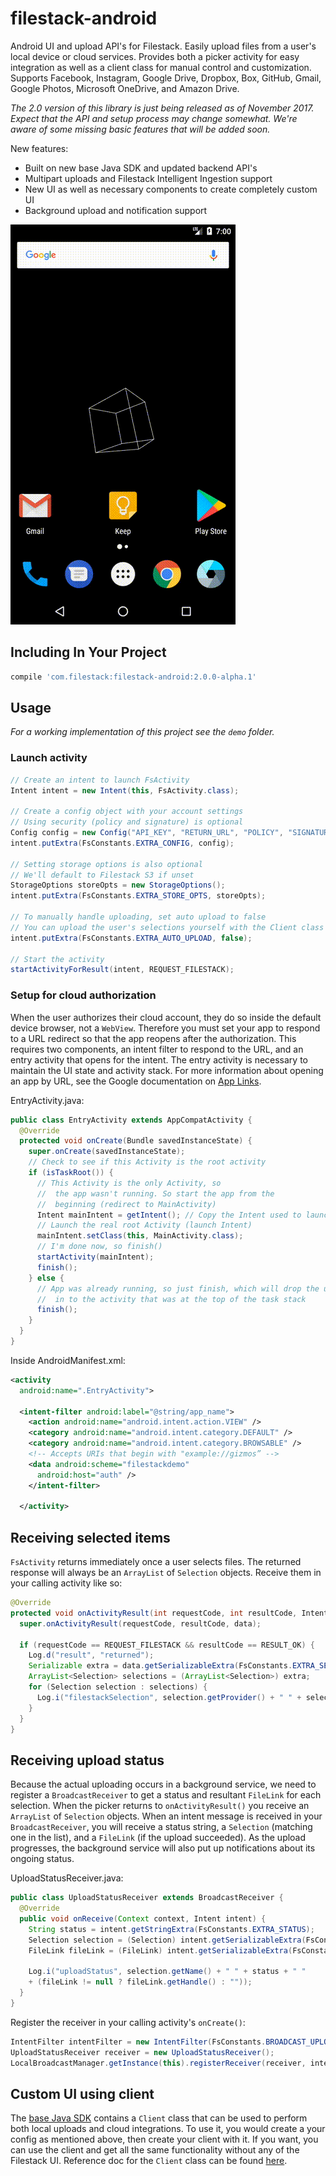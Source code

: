 # filestack-android

Android UI and upload API's for Filestack. Easily upload files from a user's
local device or cloud services. Provides both a picker activity for easy
integration as well as a client class for manual control and customization.
Supports Facebook, Instagram, Google Drive, Dropbox, Box, GitHub, Gmail, Google
Photos, Microsoft OneDrive, and Amazon Drive.

*The 2.0 version of this library is just being released as of November 2017.*
*Expect that the API and setup process may change somewhat.*
*We're aware of some missing basic features that will be added soon.*

New features:
- Built on new base Java SDK and updated backend API's
- Multipart uploads and Filestack Intelligent Ingestion support
- New UI as well as necessary components to create completely custom UI
- Background upload and notification support

![Demo Screen Recording][screen-recording]

## Including In Your Project

```gradle
compile 'com.filestack:filestack-android:2.0.0-alpha.1'
```

## Usage

*For a working implementation of this project see the `demo` folder.*

### Launch activity
```java
// Create an intent to launch FsActivity
Intent intent = new Intent(this, FsActivity.class);

// Create a config object with your account settings
// Using security (policy and signature) is optional
Config config = new Config("API_KEY", "RETURN_URL", "POLICY", "SIGNATURE");
intent.putExtra(FsConstants.EXTRA_CONFIG, config);

// Setting storage options is also optional
// We'll default to Filestack S3 if unset
StorageOptions storeOpts = new StorageOptions();
intent.putExtra(FsConstants.EXTRA_STORE_OPTS, storeOpts);

// To manually handle uploading, set auto upload to false
// You can upload the user's selections yourself with the Client class
intent.putExtra(FsConstants.EXTRA_AUTO_UPLOAD, false);

// Start the activity
startActivityForResult(intent, REQUEST_FILESTACK);
```

### Setup for cloud authorization
When the user authorizes their cloud account, they do so inside the default
device browser, not a `WebView`. Therefore you must set your app to respond to a
URL redirect so that the app reopens after the authorization. This requires two
components, an intent filter to respond to the URL, and an entry activity that
opens for the intent. The entry activity is necessary to maintain the UI state
and activity stack. For more information about opening an app by URL, see the
Google documentation on [App Links][app-links].

EntryActivity.java:
```java
public class EntryActivity extends AppCompatActivity {
  @Override
  protected void onCreate(Bundle savedInstanceState) {
    super.onCreate(savedInstanceState);
    // Check to see if this Activity is the root activity
    if (isTaskRoot()) {
      // This Activity is the only Activity, so
      //  the app wasn't running. So start the app from the
      //  beginning (redirect to MainActivity)
      Intent mainIntent = getIntent(); // Copy the Intent used to launch me
      // Launch the real root Activity (launch Intent)
      mainIntent.setClass(this, MainActivity.class);
      // I'm done now, so finish()
      startActivity(mainIntent);
      finish();
    } else {
      // App was already running, so just finish, which will drop the user
      //  in to the activity that was at the top of the task stack
      finish();
    }
  }
}
```

Inside AndroidManifest.xml:
```xml
<activity
  android:name=".EntryActivity">

  <intent-filter android:label="@string/app_name">
    <action android:name="android.intent.action.VIEW" />
    <category android:name="android.intent.category.DEFAULT" />
    <category android:name="android.intent.category.BROWSABLE" />
    <!-- Accepts URIs that begin with "example://gizmos” -->
    <data android:scheme="filestackdemo"
      android:host="auth" />
    </intent-filter>

  </activity>
```

## Receiving selected items
`FsActivity` returns immediately once a user selects files. The returned
response will always be an `ArrayList` of `Selection` objects. Receive them in
your calling activity like so:

```java
@Override
protected void onActivityResult(int requestCode, int resultCode, Intent data) {
  super.onActivityResult(requestCode, resultCode, data);

  if (requestCode == REQUEST_FILESTACK && resultCode == RESULT_OK) {
    Log.d("result", "returned");
    Serializable extra = data.getSerializableExtra(FsConstants.EXTRA_SELECTION_LIST);
    ArrayList<Selection> selections = (ArrayList<Selection>) extra;
    for (Selection selection : selections) {
      Log.i("filestackSelection", selection.getProvider() + " " + selection.getName());
    }
  }
}
```

## Receiving upload status
Because the actual uploading occurs in a background service, we need to
register a `BroadcastReceiver` to get a status and resultant `FileLink` for
each selection. When the picker returns to `onActivityResult()` you receive an
`ArrayList` of `Selection` objects. When an intent message is received in your
`BroadcastReceiver`, you will receive a status string, a `Selection` (matching  
one in the list), and a `FileLink` (if the upload succeeded). As the upload
progresses, the background service will also put up notifications about its
ongoing status.

UploadStatusReceiver.java:
```java
public class UploadStatusReceiver extends BroadcastReceiver {
  @Override
  public void onReceive(Context context, Intent intent) {
    String status = intent.getStringExtra(FsConstants.EXTRA_STATUS);
    Selection selection = (Selection) intent.getSerializableExtra(FsConstants.EXTRA_SELECTION);
    FileLink fileLink = (FileLink) intent.getSerializableExtra(FsConstants.EXTRA_FILE_LINK);

    Log.i("uploadStatus", selection.getName() + " " + status + " "
    + (fileLink != null ? fileLink.getHandle() : ""));
  }
}
```

Register the receiver in your calling activity's `onCreate()`:
```java
IntentFilter intentFilter = new IntentFilter(FsConstants.BROADCAST_UPLOAD);
UploadStatusReceiver receiver = new UploadStatusReceiver();
LocalBroadcastManager.getInstance(this).registerReceiver(receiver, intentFilter);
```

## Custom UI using client
The [base Java SDK][java-sdk] contains a `Client` class that can be used to
perform both local uploads and cloud integrations. To use it, you would create
a your config as mentioned above, then create your client with it. If you want,
you can use the client and get all the same functionality without any of the
Filestack UI. Reference doc for the `Client` class can be found
[here][java-sdk-ref].

[screen-recording]: /demo/media/recording.gif
[app-links]: https://developer.android.com/training/app-links/index.html
[java-sdk]: https://github.com/filestack/filestack-java
[java-sdk-ref]: https://filestack.github.io/filestack-java/
